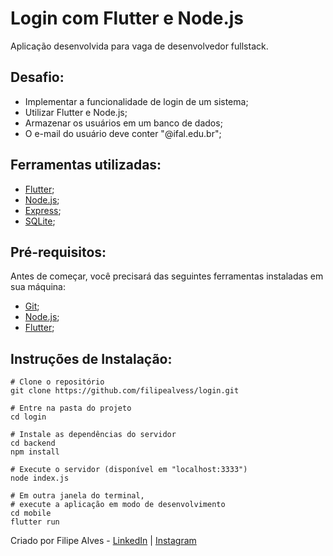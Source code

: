 # Login com Flutter e Node.js
Aplicação desenvolvida para vaga de desenvolvedor fullstack.

## Desafio:
- Implementar a funcionalidade de login de um sistema;  
- Utilizar Flutter e Node.js;  
- Armazenar os usuários em um banco de dados;  
- O e-mail do usuário deve conter "@ifal.edu.br";  

## Ferramentas utilizadas:
- [Flutter](https://flutter.dev);  
- [Node.js](https://nodejs.org);  
- [Express](https://expressjs.com);  
- [SQLite](https://sqlite.org);  

## Pré-requisitos:
Antes de começar, você precisará das seguintes ferramentas instaladas em sua máquina:
- [Git](https://git-scm.com/downloads);  
- [Node.js](https://nodejs.org/en/);  
- [Flutter](https://flutter.dev/docs/get-started/install);  

## Instruções de Instalação:
```
# Clone o repositório
git clone https://github.com/filipealvess/login.git

# Entre na pasta do projeto
cd login

# Instale as dependências do servidor
cd backend
npm install

# Execute o servidor (disponível em "localhost:3333")
node index.js

# Em outra janela do terminal,
# execute a aplicação em modo de desenvolvimento
cd mobile
flutter run
```

Criado por Filipe Alves - [LinkedIn](https://linkedin.com/in/filipe-alvess) | [Instagram](https://instagram.com/filipe_alves_souza)